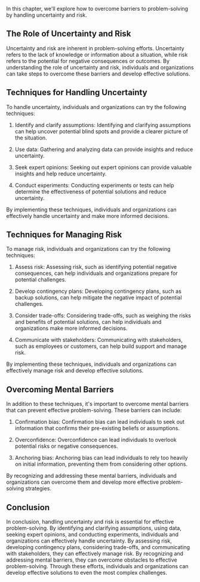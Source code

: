 
In this chapter, we'll explore how to overcome barriers to problem-solving by handling uncertainty and risk.

The Role of Uncertainty and Risk
--------------------------------

Uncertainty and risk are inherent in problem-solving efforts. Uncertainty refers to the lack of knowledge or information about a situation, while risk refers to the potential for negative consequences or outcomes. By understanding the role of uncertainty and risk, individuals and organizations can take steps to overcome these barriers and develop effective solutions.

Techniques for Handling Uncertainty
-----------------------------------

To handle uncertainty, individuals and organizations can try the following techniques:

1. Identify and clarify assumptions: Identifying and clarifying assumptions can help uncover potential blind spots and provide a clearer picture of the situation.

2. Use data: Gathering and analyzing data can provide insights and reduce uncertainty.

3. Seek expert opinions: Seeking out expert opinions can provide valuable insights and help reduce uncertainty.

4. Conduct experiments: Conducting experiments or tests can help determine the effectiveness of potential solutions and reduce uncertainty.

By implementing these techniques, individuals and organizations can effectively handle uncertainty and make more informed decisions.

Techniques for Managing Risk
----------------------------

To manage risk, individuals and organizations can try the following techniques:

1. Assess risk: Assessing risk, such as identifying potential negative consequences, can help individuals and organizations prepare for potential challenges.

2. Develop contingency plans: Developing contingency plans, such as backup solutions, can help mitigate the negative impact of potential challenges.

3. Consider trade-offs: Considering trade-offs, such as weighing the risks and benefits of potential solutions, can help individuals and organizations make more informed decisions.

4. Communicate with stakeholders: Communicating with stakeholders, such as employees or customers, can help build support and manage risk.

By implementing these techniques, individuals and organizations can effectively manage risk and develop effective solutions.

Overcoming Mental Barriers
--------------------------

In addition to these techniques, it's important to overcome mental barriers that can prevent effective problem-solving. These barriers can include:

1. Confirmation bias: Confirmation bias can lead individuals to seek out information that confirms their pre-existing beliefs or assumptions.

2. Overconfidence: Overconfidence can lead individuals to overlook potential risks or negative consequences.

3. Anchoring bias: Anchoring bias can lead individuals to rely too heavily on initial information, preventing them from considering other options.

By recognizing and addressing these mental barriers, individuals and organizations can overcome them and develop more effective problem-solving strategies.

Conclusion
----------

In conclusion, handling uncertainty and risk is essential for effective problem-solving. By identifying and clarifying assumptions, using data, seeking expert opinions, and conducting experiments, individuals and organizations can effectively handle uncertainty. By assessing risk, developing contingency plans, considering trade-offs, and communicating with stakeholders, they can effectively manage risk. By recognizing and addressing mental barriers, they can overcome obstacles to effective problem-solving. Through these efforts, individuals and organizations can develop effective solutions to even the most complex challenges.
